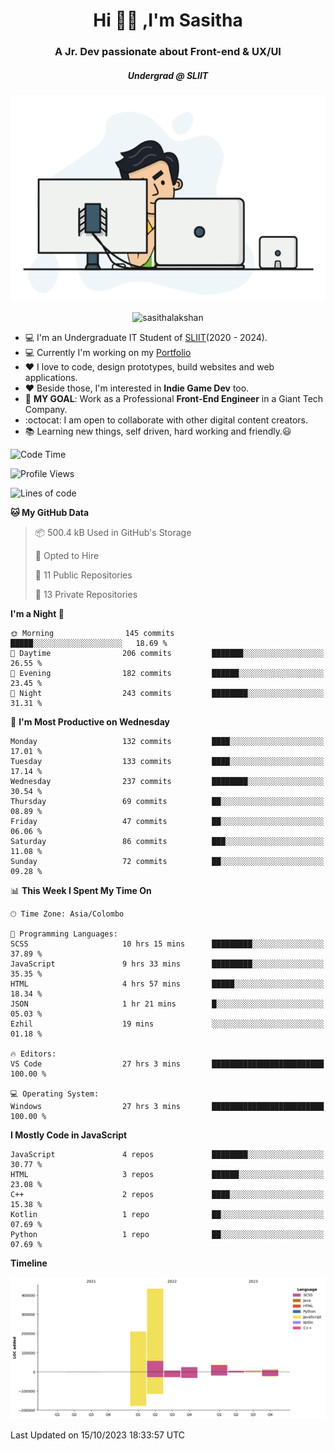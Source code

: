
<h1 align="center">Hi 🙋‍♂️ ,I'm Sasitha</h1>
<h3 align="center">A Jr. Dev passionate about Front-end & UX/UI</h3>

<i><h5 align="center">Undergrad @ SLIIT</h5></i>

<p align="center">
  <img width="540" height="330" src="https://github.com/SasithaLakshan/SasithaLakshan/blob/main/dev.gif">
</p>
<p align="center"> <img src="https://komarev.com/ghpvc/?username=sasithalakshan&label=Profile%20views&color=0e75b6&style=flat" alt="sasithalakshan" /> </p>

- :computer: I'm an Undergraduate IT Student of [SLIIT](https://www.sliit.lk)(2020 - 2024).
- :computer: Currently I'm working on my <a href="https://SasithaLakshan.github.io" target="_blank">Portfolio</a>
- :heart: I love to code, design prototypes, build websites and web applications.
- :heart: Beside those, I'm interested in **Indie Game Dev** too.
- :electric_plug: **MY GOAL**: Work as a Professional **Front-End Engineer** in a Giant Tech Company.
- :octocat: I am open to collaborate with other digital content creators.
- :books: Learning new things, self driven, hard working and friendly.:smiley:
  
<!-- <h3 align="left">Tech Stack I'm Using</h3> -->

<!--START_SECTION:waka-->
![Code Time](http://img.shields.io/badge/Code%20Time-469%20hrs%2033%20mins-blue)

![Profile Views](http://img.shields.io/badge/Profile%20Views-0-blue)

![Lines of code](https://img.shields.io/badge/From%20Hello%20World%20I%27ve%20Written-738.1%20thousand%20lines%20of%20code-blue)

**🐱 My GitHub Data** 

> 📦 500.4 kB Used in GitHub's Storage 
 > 
> 💼 Opted to Hire
 > 
> 📜 11 Public Repositories 
 > 
> 🔑 13 Private Repositories 
 > 
**I'm a Night 🦉** 

```text
🌞 Morning                145 commits         █████░░░░░░░░░░░░░░░░░░░░   18.69 % 
🌆 Daytime                206 commits         ███████░░░░░░░░░░░░░░░░░░   26.55 % 
🌃 Evening                182 commits         ██████░░░░░░░░░░░░░░░░░░░   23.45 % 
🌙 Night                  243 commits         ████████░░░░░░░░░░░░░░░░░   31.31 % 
```
📅 **I'm Most Productive on Wednesday** 

```text
Monday                   132 commits         ████░░░░░░░░░░░░░░░░░░░░░   17.01 % 
Tuesday                  133 commits         ████░░░░░░░░░░░░░░░░░░░░░   17.14 % 
Wednesday                237 commits         ████████░░░░░░░░░░░░░░░░░   30.54 % 
Thursday                 69 commits          ██░░░░░░░░░░░░░░░░░░░░░░░   08.89 % 
Friday                   47 commits          ██░░░░░░░░░░░░░░░░░░░░░░░   06.06 % 
Saturday                 86 commits          ███░░░░░░░░░░░░░░░░░░░░░░   11.08 % 
Sunday                   72 commits          ██░░░░░░░░░░░░░░░░░░░░░░░   09.28 % 
```


📊 **This Week I Spent My Time On** 

```text
🕑︎ Time Zone: Asia/Colombo

💬 Programming Languages: 
SCSS                     10 hrs 15 mins      █████████░░░░░░░░░░░░░░░░   37.89 % 
JavaScript               9 hrs 33 mins       █████████░░░░░░░░░░░░░░░░   35.35 % 
HTML                     4 hrs 57 mins       █████░░░░░░░░░░░░░░░░░░░░   18.34 % 
JSON                     1 hr 21 mins        █░░░░░░░░░░░░░░░░░░░░░░░░   05.03 % 
Ezhil                    19 mins             ░░░░░░░░░░░░░░░░░░░░░░░░░   01.18 % 

🔥 Editors: 
VS Code                  27 hrs 3 mins       █████████████████████████   100.00 % 

💻 Operating System: 
Windows                  27 hrs 3 mins       █████████████████████████   100.00 % 
```

**I Mostly Code in JavaScript** 

```text
JavaScript               4 repos             ████████░░░░░░░░░░░░░░░░░   30.77 % 
HTML                     3 repos             ██████░░░░░░░░░░░░░░░░░░░   23.08 % 
C++                      2 repos             ████░░░░░░░░░░░░░░░░░░░░░   15.38 % 
Kotlin                   1 repo              ██░░░░░░░░░░░░░░░░░░░░░░░   07.69 % 
Python                   1 repo              ██░░░░░░░░░░░░░░░░░░░░░░░   07.69 % 
```



**Timeline**

![Lines of Code chart](https://raw.githubusercontent.com/SasithaLakshan/SasithaLakshan/main/assets/bar_graph.png)


 Last Updated on 15/10/2023 18:33:57 UTC
<!--END_SECTION:waka-->

